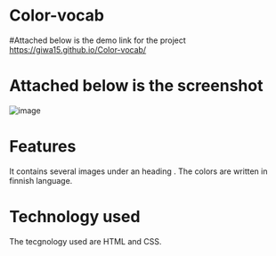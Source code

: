 # Color-vocab

#Attached below is the demo link for the project
 https://giwa15.github.io/Color-vocab/

 # Attached below is the screenshot
 
![image](https://github.com/user-attachments/assets/a460acd2-e92e-46e3-87a7-184cf782b40a)

# Features
It contains several images under an heading . The colors are written in finnish language.

# Technology used 
The tecgnology used are HTML and CSS.
